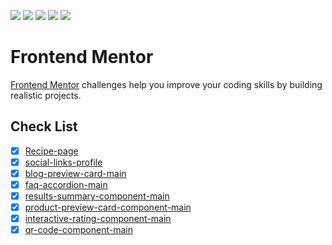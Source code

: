 ![](https://img.shields.io/badge/Vercel-000000?style=flat&logo=vercel&logoColor=white)
![](https://img.shields.io/badge/prettier-1A2C34?style=flat&logo=prettier&logoColor=F7BA3E)
![](https://img.shields.io/badge/HTML5-E34F26?style=flat&logo=html5&logoColor=white)
![](https://img.shields.io/badge/CSS3-1572B6?style=flat&logo=css3&logoColor=white)
![](https://img.shields.io/badge/Tailwind_CSS-38B2AC?style=flat&logo=tailwind-css&logoColor=white)

# Frontend Mentor

[Frontend Mentor](https://www.frontendmentor.io) challenges help you improve your coding skills by building realistic projects.

## Check List

-   [x] [Recipe-page](https://recipe-page-dun-two.vercel.app)
-   [x] [social-links-profile](https://social-links-profile-tau-eight.vercel.app)
-   [x] [blog-preview-card-main](https://blog-preview-card-nine-alpha.vercel.app)
-   [x] [faq-accordion-main](https://faq-accordion-main-lilac.vercel.app/)
-   [x] [results-summary-component-main](https://results-summary-component-main-teal-one.vercel.app)
-   [x] [product-preview-card-component-main](https://product-preview-card-component-main-gamma-cyan.vercel.app)
-   [x] [interactive-rating-component-main](https://interactive-rating-component-main-psi-khaki.vercel.app)
-   [x] [qr-code-component-main]()
